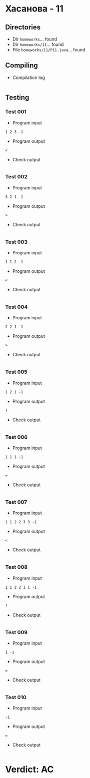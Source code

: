 # Хасанова - 11
## Directories
- Dir `homeworks`... found
- Dir `homeworks/11`... found
- File `homeworks/11/P11.java`... found
## Compiling
- Compilation log
```

```
## Testing
### Test 001
- Program input
```
1 2 3 -1
```
- Program output
```
<

```
- Check output
```

```
### Test 002
- Program input
```
3 2 1 -1
```
- Program output
```
>

```
- Check output
```

```
### Test 003
- Program input
```
1 1 2 -1
```
- Program output
```
<

```
- Check output
```

```
### Test 004
- Program input
```
2 2 1 -1
```
- Program output
```
>

```
- Check output
```

```
### Test 005
- Program input
```
1 2 1 -1
```
- Program output
```
!

```
- Check output
```

```
### Test 006
- Program input
```
1 1 1 -1
```
- Program output
```
=

```
- Check output
```

```
### Test 007
- Program input
```
1 1 2 2 3 3 -1
```
- Program output
```
<

```
- Check output
```

```
### Test 008
- Program input
```
1 1 2 2 1 1 -1
```
- Program output
```
!

```
- Check output
```

```
### Test 009
- Program input
```
1 -1
```
- Program output
```
=

```
- Check output
```

```
### Test 010
- Program input
```
-1
```
- Program output
```
=

```
- Check output
```

```
# Verdict: AC
